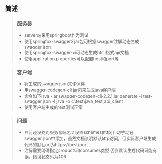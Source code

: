 ## 简述
>### 服务器
>+  server端采用springboot作为测试
>+  使用springfox-swagger2 jar包可根据swagger注解动态生成swagger.json
>+  使用springfox-swagger-ui可动态生成html格式api文档
>+  使用application.properties可以配置host和port等

>### 客户端
>+  将生成的swagger.json文件保存
>+  用swagger-codegen-cli jar包来生成java客户端
>+  命令如下java -jar swagger-codegen-cli-2.2.1.jar generate -i test-swagger.json -l java -o c:\test\java_test_api_client
>+  使用客户端生成的test测试正常

>### 问题
>+  目前还没找到服务器端怎么设置schemes[http]自动手动在swagger.json中添加，虽然文档说明默认http访问，但实际客户端生成代码的默认url为https://host/port
>+  注解需要明确指定products和consumes类型 否则默认生成代码可能有误，错误状态码为406
